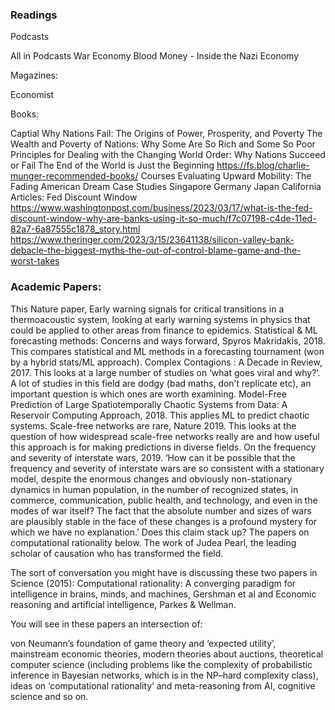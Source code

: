 ### Readings 


Podcasts

All in Podcasts
War Economy
Blood Money - Inside the Nazi Economy

Magazines:

Economist

Books:

Captial
Why Nations Fail: The Origins of Power, Prosperity, and Poverty
The Wealth and Poverty of Nations: Why Some Are So Rich and Some So Poor
Principles for Dealing with the Changing World Order: Why Nations Succeed or Fail
The End of the World is Just the Beginning https://fs.blog/charlie-munger-recommended-books/
Courses
Evaluating Upward Mobility: The Fading American Dream
Case Studies
Singapore
Germany
Japan
California
Articles:
Fed Discount Window https://www.washingtonpost.com/business/2023/03/17/what-is-the-fed-discount-window-why-are-banks-using-it-so-much/f7c07198-c4de-11ed-82a7-6a87555c1878_story.html
https://www.theringer.com/2023/3/15/23641138/silicon-valley-bank-debacle-the-biggest-myths-the-out-of-control-blame-game-and-the-worst-takes



### Academic Papers:

This Nature paper, Early warning signals for critical transitions in a thermoacoustic system, looking at early warning systems in physics that could be applied to other areas from finance to epidemics.
Statistical & ML forecasting methods: Concerns and ways forward, Spyros Makridakis, 2018. This compares statistical and ML methods in a forecasting tournament (won by a hybrid stats/ML approach).
Complex Contagions : A Decade in Review, 2017. This looks at a large number of studies on ‘what goes viral and why?’. A lot of studies in this field are dodgy (bad maths, don’t replicate etc), an important question is which ones are worth examining.
Model-Free Prediction of Large Spatiotemporally Chaotic Systems from Data: A Reservoir Computing Approach, 2018. This applies ML to predict chaotic systems.
Scale-free networks are rare, Nature 2019. This looks at the question of how widespread scale-free networks really are and how useful this approach is for making predictions in diverse fields. 
On the frequency and severity of interstate wars, 2019. ‘How can it be possible that the frequency and severity of interstate wars are so consistent with a stationary model, despite the enormous changes and obviously non-stationary dynamics in human population, in the number of recognized states, in commerce, communication, public health, and technology, and even in the modes of war itself? The fact that the absolute number and sizes of wars are plausibly stable in the face of these changes is a profound mystery for which we have no explanation.’ Does this claim stack up?
The papers on computational rationality below.
The work of Judea Pearl, the leading scholar of causation who has transformed the field. 


The sort of conversation you might have is discussing these two papers in Science (2015): Computational rationality: A converging paradigm for intelligence in brains, minds, and machines, Gershman et al and Economic reasoning and artificial intelligence, Parkes & Wellman. 

You will see in these papers an intersection of:

von Neumann’s foundation of game theory and ‘expected utility’,
mainstream economic theories,
modern theories about auctions,
theoretical computer science (including problems like the complexity of probabilistic inference in Bayesian networks, which is in the NP–hard complexity class),
ideas on ‘computational rationality’ and meta-reasoning from AI, cognitive science and so on.
